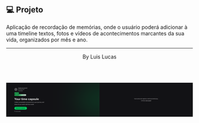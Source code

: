 

## 💻 Projeto

Aplicação de recordação de memórias, onde o usuário poderá adicionar à uma timeline textos, fotos e vídeos de acontecimentos marcantes da sua vida, organizados por mês e ano.

---

<p align="center">
  By Luis Lucas
</p>

<!--START_SECTION:footer-->

<br />
<br />

![Spacetime](web/image.png)

<!--END_SECTION:footer-->
